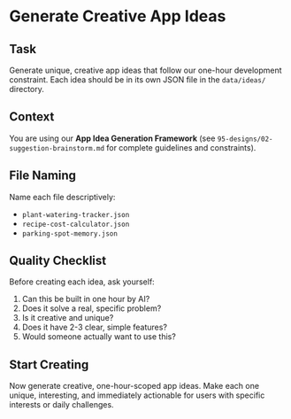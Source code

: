# Generate Creative App Ideas

## Task
Generate unique, creative app ideas that follow our one-hour development constraint. Each idea should be in its own JSON file in the `data/ideas/` directory.

## Context
You are using our **App Idea Generation Framework** (see `95-designs/02-suggestion-brainstorm.md` for complete guidelines and constraints).

## File Naming
Name each file descriptively:
- `plant-watering-tracker.json`
- `recipe-cost-calculator.json`
- `parking-spot-memory.json`

## Quality Checklist
Before creating each idea, ask yourself:
1. Can this be built in one hour by AI?
2. Does it solve a real, specific problem?
3. Is it creative and unique?
4. Does it have 2-3 clear, simple features?
5. Would someone actually want to use this?

## Start Creating
Now generate creative, one-hour-scoped app ideas. Make each one unique, interesting, and immediately actionable for users with specific interests or daily challenges.
